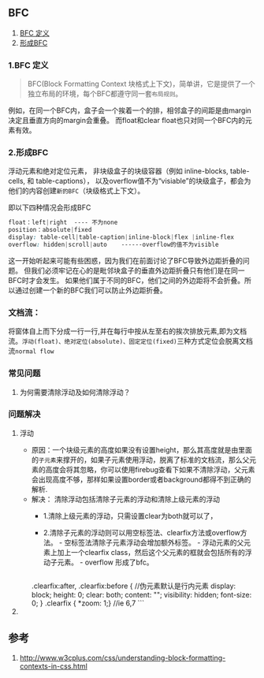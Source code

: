 ## BFC
1. <a href="#BFCDefine"> BFC 定义 </a>
2. <a href="#formBfc">形成BFC </a>


### 1.<a name="BFCDefine">BFC 定义</a>
> BFC(Block Formatting Context 块格式上下文)，简单讲，它是提供了一个独立布局的环境，每个BFC都遵守同一套`布局规则`。

例如，在同一个BFC内，盒子会一个挨着一个的排，相邻盒子的间距是由margin决定且垂直方向的margin会重叠。
而float和clear float也只对同一个BFC内的元素有效。


### 2.<a name="formBfc">形成BFC</a> 
浮动元素和绝对定位元素，
非块级盒子的块级容器（例如 inline-blocks, table-cells, 和 table-captions），
以及overflow值不为“visiable”的块级盒子，都会为他们的内容创建`新的BFC`（块级格式上下文）。

即以下四种情况会形成BFC

``` css
float：left|right  ---- 不为none
position：absolute|fixed
display: table-cell|table-caption|inline-block|flex |inline-flex
overflow: hidden|scroll|auto    ------overflow的值不为visible
```

这一开始听起来可能有些困惑，因为我们在前面讨论了BFC导致外边距折叠的问题。
但我们必须牢记在心的是毗邻块盒子的垂直外边距折叠只有他们是在同一BFC时才会发生。
如果他们属于不同的BFC，他们之间的外边距将不会折叠。所以通过创建一个新的BFC我们可以防止外边距折叠。


### 文档流：
将窗体自上而下分成一行一行,并在每行中按从左至右的挨次排放元素,即为文档流。`浮动(float)、绝对定位(absolute)、固定定位(fixed)`三种方式定位会脱离文档流`normal flow`






### 常见问题
1. 为何需要清除浮动及如何清除浮动？



### 问题解决
1. 浮动
    -  原因：一个块级元素的高度如果没有设置height，那么其高度就是由里面的`子元素`来撑开的，如果子元素使用浮动，脱离了标准的文档流，那么父元素的高度会将其忽略，你可以使用firebug查看下如果不清除浮动，父元素会出现高度不够，那样如果设置border或者background都得不到正确的解析.
    -  解决： 清除浮动包括清除子元素的浮动和清除上级元素的浮动
        *  1.清除上级元素的浮动，只需设置clear为both就可以了，
        *  2.清除子元素的浮动则可以用空标签法、clearfix方法或overflow方法。
               - 空标签法清除子元素浮动会增加额外标签。
               - 浮动元素的父元素上加上一个clearfix class，然后这个父元素的框就会包括所有的浮动子元素。
               - overflow 形成了bfc。
           
           ```css
          .clearfix:after,
          .clearfix:before {  //伪元素默认是行内元素
			  display: block;
			  height: 0;
			  clear: both;
			  content: "";
			  visibility: hidden;
			  font-size: 0;
			}
		.clearfix { *zoom: 1;}  //ie 6,7
           ```

    
2. 









## 参考
1. http://www.w3cplus.com/css/understanding-block-formatting-contexts-in-css.html
